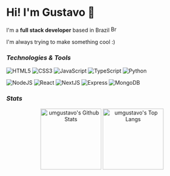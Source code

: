 # Hi! I'm Gustavo 👋

I'm a **full stack developer** based in Brazil <a href="https://wikipedia.org/wiki/Brazil" target="_blank"><img src="https://raw.githubusercontent.com/umgustavo/umgustavo/main/twemoji-br.svg" alt="Brazil Flag" width="16px" /></a>

I'm always trying to make something cool :)

### _Technologies & Tools_

![HTML5](https://img.shields.io/badge/-HTML5-%23E44D27?style=flat-square&logo=html5&logoColor=ffffff)
![CSS3](https://img.shields.io/badge/-CSS3-%231572B6?style=flat-square&logo=css3)
![JavaScript](https://img.shields.io/badge/-JavaScript-%23F7DF1C?style=flat-square&logo=javascript&logoColor=000000)
![TypeScript](https://img.shields.io/badge/TypeScript-007ACC?style=flat-square&logo=typescript&logoColor=white)
![Python](https://img.shields.io/badge/-Python-%233776AB?style=flat-square&logo=python&logoColor=white)

![NodeJS](https://img.shields.io/badge/-Node.js-%23339933?style=flat-square&logo=nodedotjs&logoColor=white)
![React](https://img.shields.io/badge/-React-%23282C34?style=flat-square&logo=react)
![NextJS](https://img.shields.io/badge/Next.js-000000?style=flat-square&logo=nextdotjs&logoColor=white)
![Express](https://img.shields.io/badge/-Express-%23000000?style=flat-square&logo=express&logoColor=white)
![MongoDB](https://img.shields.io/badge/MongoDB-4EA94B?style=flat-square&logo=mongodb&logoColor=white)

### _Stats_

<p align="center">
    <img alt="umgustavo's Github Stats" src="https://github-readme-stats.vercel.app/api?username=umgustavo&include_all_commits=true&show_icons=true&title_color=ff79c6&icon_color=8be9fd&text_color=c9d1d9&bg_color=0d1117" height="160em"/>
    <img alt="umgustavo's Top Langs" src="https://github-readme-stats.vercel.app/api/top-langs/?username=umgustavo&layout=compact&title_color=ff79c6&text_color=c9d1d9&bg_color=0d1117" height="160em"/>
</p>
